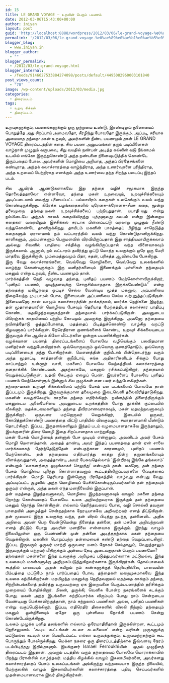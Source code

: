 ```yaml
---
id: 15
title: LE GRAND VOYAGE – உறவின் பெரும் பயணம்
date: 2012-03-06T15:43:00+00:00
author: iniyan
layout: post
guid: 'http://localhost:8888/wordpress/2012/03/06/le-grand-voyage-%e0%ae%89%e0%ae%b1%e0%ae%b5%e0%ae%bf%e0%ae%a9%e0%af%8d-%e0%ae%aa%e0%af%86%e0%ae%b0%e0%af%81%e0%ae%ae%e0%af%8d-%e0%ae%aa%e0%ae%af%e0%ae%a3%e0%ae%ae%e0%af%8d/'
permalink: '/2012/03/06/le-grand-voyage-%e0%ae%89%e0%ae%b1%e0%ae%b5%e0%ae%bf%e0%ae%a9%e0%af%8d-%e0%ae%aa%e0%af%86%e0%ae%b0%e0%af%81%e0%ae%ae%e0%af%8d-%e0%ae%aa%e0%ae%af%e0%ae%a3%e0%ae%ae%e0%af%8d/'
blogger_blog:
  - www.iniyan.in
blogger_author:
  - ""
blogger_permalink:
  - /2012/03/le-grand-voyage.html
blogger_internal:
  - /feeds/9146627533884274098/posts/default/4495082960003101840
post_views_count:
  - "70"
image: /wp-content/uploads/2012/03/media.jpg
categories:
  - திரைப்படம்
tags:
  - உறவு சிக்கல்
  - திரைப்படம்
---
```

<div dir="ltr" style="text-align: left;">
  <p>
    உறவுகளுக்கும், பயணங்களுக்கும் ஒரு ஒற்றுமை உண்டு, இரண்டிலும் துணையைப் பொறுத்தே அது சிறப்பாய் அமைவதோ, சீரழிந்து போவதோ இருக்கும். அப்படி, சரியாக அமையாத தந்தை-மகன் உறவும், அவர்களின் நீண்ட பயணமும் தான் LE GRAND VOYAGE திரைப்படத்தின் கதை. சில பயண அனுபவங்கள் தரும் படிப்பினைகள் வாழ்நாள் முழுதும் வருபவை, சிறு வயதில் நண்பன் அடித்த கல்லின் வடு நீங்காமல் உடலில் எங்கோ இருந்துகொண்டு அந்த நண்பனை நினைவுபடுத்திக் கொண்டே இருப்பதைப் போல. அவர்களின் மொழியை அறியாத, அந்தப் பிரதேசங்களை கண்டிராத, அந்தக் கலாச்சாரத்தை வாழ்ந்திராத, அந்த உணர்வுகளை புரிந்திராத, அந்த உறவைப் பெற்றிராத எனக்கும் அந்த உணர்வை தந்த சிறந்த படைப்பு இந்தப் படம்.
  </p>
  
  <div style="text-align: justify;">
    சில ஆயிரம் ஆண்டுகளாகவே இது தந்தை வழிச் சமூகமாக இருந்து தொலைத்ததாலோ என்னவோ, தந்தை மகன் உறவையும், உறவுச்சிக்கலையும் அடிப்படையாய் வைத்து புனையப்பட்ட பல்லாயிரம் கதைகள் உலகெங்கும் வலம் வந்து கொண்டிருக்கிறது. கிரேக்க பழங்கதைகளில் யுரேனசு-க்ரோனசு-சீயசு கதை, மூன்று தலைமுறை தந்தை-மகன் உறவுச்சிக்கலைப் பற்றியதுதான். யயாதி-யது என்று நம்மிடையே அந்தக் காலக் கதையிலிருந்து புத்தனாவது சுலபம் என்று இன்றைய கதைகள் வரையிலும் இச்சிக்கல் சரடாக பின்னப்பட்டு வரலாறு முழுதும் நீண்டு வந்துகொண்டே தானிருக்கிறது. தாயிடம் மகனின் பாசத்தைப் பிழிந்து சாறெடுத்த கதைகளும் ஏராளமாய் நம் வட்டாரத்தில் வலம் வந்து கொண்டுதானிருக்கிறது. காளிகளும், அம்மன்களும் பெருமளவில் விரவியிருப்பதால் இது சாத்தியமாயிருக்கலாம் அல்லது சிவனில் பாதியை சக்திக்கு வழங்கியிருப்பதால் வந்த விளைவாகவும் இருக்கலாம். ஆனால், நம் வட்டாரம் தவிர்த்து ஒட்டு மொத்த உலகுக்கும் ஒரே ஒரு மேரி மாதவே இருக்கிறாள். மும்மைத்துவமும் பிதா, சுதன், பரிசுத்த ஆவியையே பேசுகிறது.
  </div>
  
  <div style="text-align: justify;">
    இரு வேறு கலாச்சாரங்களை, வெவ்வேறு மொழிகளை, வெவ்வேறு உலகங்களில் வாழ்ந்து கொண்டிருக்கும் இரு மனிதர்களையும் இணைக்கும் புள்ளிகள் தந்தையும் மகனும் என்ற உறவும், நீண்ட பயணமும் தான்.
  </div>
  
  <div style="text-align: justify;">
    மார்க்கத்தின் நெறி வழுவாத தந்தை, புனிதப் பயணம் மேற்கொள்ளவிருக்கிறார், “புனிதப் பயணம், முடிந்தளவுக்கு சொகுசில்லாததாக இருக்கவேண்டும்” என்ற தந்தைக்கு மகிழுந்தை ஓட்டிச் செல்ல வேண்டிய மூத்த மகனால், அப்பணியை நிறைவேற்ற முடியாமல் போக, இளையவன் அப்பணியை செய்ய வற்புறுத்தப்படுகிறான். இளையவனோ தான் வாழும் கலாச்சாரத்தின் தாக்கத்தால், மார்க்க நெறிகளை இழந்து, தன் மூதாதையாரின் மொழியை பேசவும் தெரியாத மேற்கத்தியக் கலாச்சார பாதிப்பு கொண்ட மதமிழந்தவனாகத்தான் தந்தையால் பார்க்கப்படுகிறான். அவனுடைய பிரெஞ்சுக் காதலியைப் பற்றிய கோபமும் அவருக்கு இருக்கிறது. அவனோ தந்தையை நவீனத்தோடு ஒத்துப்போகாத, மதத்தைப் பிடித்துக்கொண்டு வாழ்கிற வறட்டு கிழவனாகப் பார்க்கிறான். நேரெதிரான குணங்களைக் கொண்ட, உறவுச் சிக்கலையுடைய இருவரும் சில ஆயிரம் கிலோ மீட்டர்களை ஒன்றாக பயணிக்கிறார்கள்.
  </div>
  
  <div style="text-align: justify;">
    வழக்கமான பயணத் திரைப்படங்களைப் போலவே வழியெங்கும் பலவிதமான மனிதர்கள் வந்துபோகிறார்கள். ஒவ்வொருவரும் ஒவ்வொரு குணத்தோடும், ஒவ்வொரு படிப்பினையைத் தந்து போகிறார்கள். மௌனத்தின் குறியீடாய் பின்தொடர்ந்து வரும் அந்த மூதாட்டி. சாத்தானின் குறீயிடாய், சுங்க அதிகாரிகளிடம் சிக்கும் போது காப்பாற்றும் உள்ளூர் வாசி, மகனைப் போலவே மேற்கத்தியக் கலாச்சாரத்தை தனதாக்கிக் கொண்டவன். அதற்காகவே, மகனால் ரசிக்கப்படுகிறார், தந்தையால் வெறுக்கப்படுகிறான். உதவி கேட்கும் ஏழைப் பெண். இவர்களைப் போலவே புனிதப் பயணம் மேற்கொள்ளும் இன்னும் சில குழுக்கள் என பலர் வந்துபோகிறார்கள்.
  </div>
  
  <div style="text-align: justify;">
    தந்தை-மகன் உறவுச் சிக்கல்களைப் பற்றிப் பேசும் பல படங்களைப் போலவே தான் இப்படமும் இருக்கிறது. இருவருக்குமான தலைமுறை இடைவெளி தலைவிரித்தாடுகிறது. மகனின் வயதுக்கேயுரிய காதலை தந்தை எதிர்க்கிறார். நவீனத்தில் திளைத்திருக்கும் மகனுடைய அலைபேசியை அவனுடைய உறக்கத்தின் போது தூக்கிக் குப்பையில் வீசுகிறார். மதக்கடமைகளிலும் தந்தை தீவிரமானவராகவும், மகன் மதமற்றவனாகவும் இருக்கிறார். ஒருவரை மற்றொருவர் வெறுக்கிறார், இடையில் ஒருவர், கோபித்துக்கொண்டு பயணத்தை விட்டு பாதியில் விலகுவதும், சமாதானமாகி மீண்டும் தொடர்கிறார். இப்படி, இருதளங்களிலும் இந்தப் படம் வழமையானதாகவே இருந்தாலும், இயக்குனரின் திரை மொழி இதை சிறப்பானதாக மாற்றுகிறது.
  </div>
  
  <div style="text-align: justify;">
    மகன் பேசும் மொழியைத் தன்னால் பேச முடியும் என்றாலும், அவனிடம் அவர் பேசும் மொழி மௌனம்தான். அதைத் தாண்டி அவர் இந்தப் பயணத்தை தான் ஏன் சாலை மார்க்கமாகத் தேர்ந்தெடுத்தேன் என்பதற்கான காரணமும், புனிதப் பயணம் மேற்கொண்ட தன் தந்தையை எதிர்பார்த்து காத்து நின்ற தருணங்களையும் விளக்குவதுதான், அதைத்தாண்டி அவர் பேசுவதெல்லாம் ‘இன்றிரவு இங்கே தங்கலாம்’ என்பதும் ‘வாகனத்தை ஒழுங்காகச் செலுத்து’ என்பதும் தான். மகனோ, தன் தந்தை பேசும் மொழியை புரிந்து கொள்ளாதவனாய் கூட்டத்திலிருப்பவர்களை வேடிக்கைப் பார்க்கிறான். மொழி தெரியாத இன்னொரு பிரதேசத்தில் வாழ்வது என்பது வேறு. அப்படிப்பட்ட சூழலில் அந்த மொழியைப் பேசிக்கொன்டிருப்பவர்களில் தன் தந்தையும் ஒருவர் என்றால், அந்த மகன் எந்த மனநிலையில் இருப்பான்.
  </div>
  
  <div style="text-align: justify;">
    தன் மதத்தை இழந்தவனாகவும், மொழியை இழந்தவனாகவும் வாழும் மகனை தந்தை நொந்து கொள்வதைப் போலவே. உலக அறிவற்றவராக இருக்கும் தன் தந்தையை மகனும் நொந்து கொள்கிறான். எல்லாம் தெரிந்தவரைப் போல, வழி சொல்லி தவறான பாதையில் அழைத்துச் சென்றதற்காக நேரடியாகவே அறிவற்றவர் எனத் திட்டுகிறான். தன் மூலமாய் இந்த உலகுக்கு வந்த, தன் விரல் பிடித்து நடந்த, தன்னைவிட அதிக அறிவை அவன் பெற வேன்டுமென்று நினைத்த தன்னை, தன் மகனே அறிவற்றவன் எனத் திட்டும் போது அவரின் மனநிலை என்னவாக இருக்கும். இரந்து வாழும் நிலையிலுள்ள ஒரு பெண்ணின் முன் தன்னை அடித்ததற்காக மகன் தந்தையை வெறுக்கிறான். மகனின் பொறுப்பற்ற தன்மையைக் கண்டு தந்தை வெறுப்படைகிறார். இப்படி இருவரும் ஒருவர் மாற்றி ஒருவரை மனம் நோகச் செய்தாலும், வெறுத்தாலும் இருவருக்கும் மற்றவர் மீதிருக்கும் அன்பை தேடி அடைவதுதான் பெரும் பயணமோ?
  </div>
  
  <div style="text-align: justify;">
    தந்தைகள் மகன்களை இந்த உலகுக்கு அறிமுகப் படுத்துபவர்களாக மட்டுமல்ல, இந்த உலகையும் மகன்களுக்கு அறிமுகப்படுத்துகிறவர்களாக இருக்கிறார்கள். தோல்பாவைக் கூத்தில் பாவையும் அதன் கயிறும் நம் கண்களுக்குத் தெரிவதில்லை, பாவையின் பிம்பத்தை மட்டுமே நாம் பார்ப்பதைப் போல, தந்தைகள் மறைமுகமாகவே இந்த உலகை கற்பிக்கிறார்கள். மதமிழந்த மகனுக்கு நெறிதவறாமல் மதத்தை காக்கும் தந்தை, சிற்றின்பங்களைத் தவிர்த்து உருவமற்றை ஏக இறைவனை பெரும்பயணத்தில் தரிசிக்கும் முறையைப் போதிக்கிறார். மிலன், துருக்கி, வெனிசு போன்ற நகரங்களைக் கடக்கும் போது, மகன் அந்த இடங்களை சுற்றிப்பார்க்க விரும்பும் போது நாம் சென்றடைய வேண்டியது மெக்காவிற்குத்தான், நாம் சுற்றுலாப் பயணிகள் அல்ல, புனிதப் பயணிகள் என்று வகுப்பெடுக்கிறார். இப்படி எதிரெதிர் திசைகளில் விலகி நிற்கும் தந்தையும் மகனும் ஒன்றினையும் ஏதோ ஒரு புள்ளியை நோக்கி பயணம் சென்று கொண்டேயிருக்கிறது.
  </div>
  
  <div style="text-align: justify;">
    உலகம் முழுக்க புனித தலங்களில் எல்லாம் ஒரேமாதிரிதான் இருக்கின்றன, கூட்டமும் நெரிசலுமாய். ‘கூடிய கூட்டங்கள் கடலா கடலலையா’ என்ற வரிகள் முருகனுக்கு மட்டுமல்ல கடவுள் என பெயரிடப்பட்ட எல்லா உருவத்துக்கும், உருவமற்றதற்கும் கூட பொருந்தும் போலிருக்கிறது. மெக்கா நகரை ஒரு திரைப்படத்திற்காக இவ்வளவு நேரம் படம்பிடித்தது இதில்தானாம். இயக்குனர் Ismael Ferroukhiயின்  முதல் முழுநீளத் திரைப்படம் இதுதான். அவரும் படத்தில் வரும் தந்தையைப் போலவே மொராக்காவில் பிறந்து பிரான்சில் வாழ்ந்தவர். மத்திய கிழக்கில் வாழும் இசுலாமியர்களை, அவர்களது கலாச்சாரத்தைப் பேசும் உலகப்படங்கள் அங்கிருந்து வந்தவையாக இருந்த நிலையில், மேற்குலகில் வாழும் இசுலாமியர்களின் கலாச்சாரத்தை பதிவு செய்பவர்களில் முதன்மையானவராக இவர் திகழ்கிறார்கள்.
  </div>
</div>